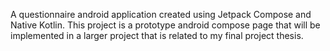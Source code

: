 A questionnaire android application created using Jetpack Compose and Native Kotlin. This project is a prototype android compose page that will be implemented in a larger project that is related to my final project thesis.
